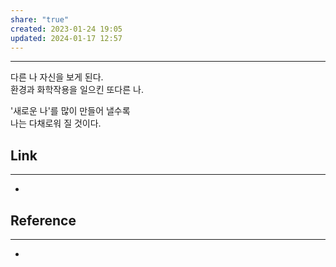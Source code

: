 ```yaml
---
share: "true"
created: 2023-01-24 19:05
updated: 2024-01-17 12:57
---
```


---

다른 나 자신을 보게 된다.  
환경과 화학작용을 일으킨 또다른 나.

'새로운 나'를 많이 만들어 낼수록  
나는 다채로워 질 것이다.



## Link
---
- 


## Reference
---
- 